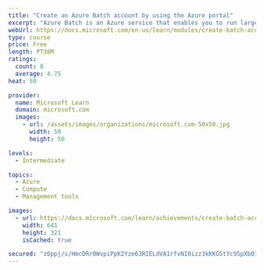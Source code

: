 ```yaml
---
title: "Create an Azure Batch account by using the Azure portal"
excerpt: "Azure Batch is an Azure service that enables you to run large-scale parallel and high-performance computing (HPC) applications efficiently in the cloud. There's no need to manage or configure infrastructure. Just schedule the job, allocate the resources you need, and let Batch take care of the rest."
webUrl: https://docs.microsoft.com/en-us/learn/modules/create-batch-account-using-azure-portal/
type: course
price: Free
length: PT38M
ratings:
  count: 8
  average: 4.75
heat: 50

provider:
  name: Microsoft Learn
  domain: microsoft.com
  images:
    - url: /assets/images/organizations/microsoft.com-50x50.jpg
      width: 50
      height: 50

levels:
  - Intermediate

topics:
  - Azure
  - Compute
  - Management tools

images:
  - url: https://docs.microsoft.com/learn/achievements/create-batch-account-using-azure-portal-social.png
    width: 641
    height: 321
    isCached: true

secured: "z0ppj/s/HmcDRr0WvpiPpK2Yze63RIELdVA1rfvNI0izz3kKKGStYc95pXb0IcU72mS8vDn3Sh3rGab/9aKTdsPXziYyNPf+2xSpNKhQdCpBMuV1lnaptbi/Cy4CWnr62ICSkutZahL1FNWEzgDRuZd+a29brzo2wS5Sohz7CeUEsrKFevsIksKQW74/0vH5UTYlRgxTZneTGuNK21TXecJPee0J6h0bOlERX0fuAvERaGYGvF53YMSRVxTEyaoW9FqHql6AdEN/BPuDD3qzhhHy7WTnZLeGQ4LG6QZkne+1K6TKKMKdO030LNccUlufkqliCRZMAPhywjFGzKG0vZAY9C45vkPhQO3DPjwBysBV1lQXiVkvDyObzX7GuFXkQ3VjmlTuO2Eb2jat9snhq67ptPqhtlm9S9OCWzuADFw=;sCRH33spzoy1flglNSm3yg=="
---
```


